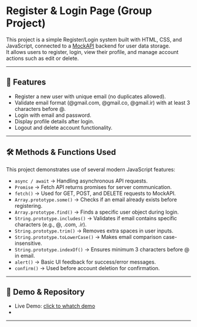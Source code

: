# Register & Login Page (Group Project)

This project is a simple Register/Login system built with HTML, CSS, and JavaScript, connected to a [MockAPI](https://mockapi.io/) backend for user data storage.  
It allows users to register, login, view their profile, and manage account actions such as edit or delete.

---

## 🚀 Features
- Register a new user with unique email (no duplicates allowed).
- Validate email format (@gmail.com, @gmail.co, @gmail.ir) with at least 3 characters before @.
- Login with email and password.
- Display profile details after login.
- Logout and delete account functionality.

---

## 🛠 Methods & Functions Used
This project demonstrates use of several modern JavaScript features:

- `async / await` → Handling asynchronous API requests.  
- `Promise` → Fetch API returns promises for server communication.  
- `fetch()` → Used for GET, POST, and DELETE requests to MockAPI.  
- `Array.prototype.some()` → Checks if an email already exists before registering.  
- `Array.prototype.find()` → Finds a specific user object during login.  
- `String.prototype.includes()` → Validates if email contains specific characters (e.g., @, .com, .ir).  
- `String.prototype.trim()` → Removes extra spaces in user inputs.  
- `String.prototype.toLowerCase()` → Makes email comparison case-insensitive.  
- `String.prototype.indexOf()` → Ensures minimum 3 characters before @ in email.  
- `alert()` → Basic UI feedback for success/error messages.  
- `confirm()` → Used before account deletion for confirmation.  

---

## 🔗 Demo & Repository
- Live Demo: [click to whatch demo](https://hoseinmohammadi-dev.github.io/Register-Login-api/)
- 

---
